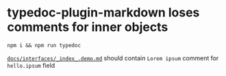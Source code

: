 # typedoc-plugin-markdown loses comments for inner objects

`npm i && npm run typedoc`

[`docs/interfaces/_index_.demo.md`](docs/interfaces/_index_.demo.md) should contain `Lorem ipsum` comment for `hello.ipsum` field

